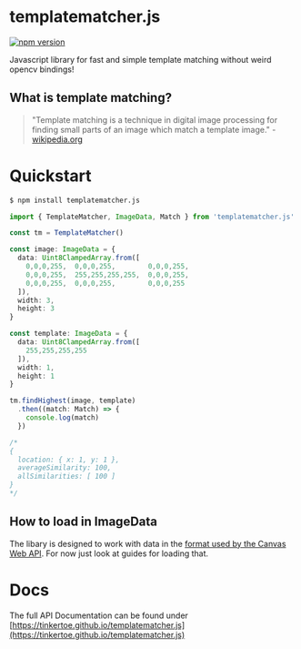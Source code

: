 # templatematcher.js

[![npm version](https://badge.fury.io/js/templatematcher.js.svg)](https://badge.fury.io/js/templatematcher.js)

Javascript library for fast and simple template matching without weird opencv bindings!

## What is template matching?

> "Template matching is a technique in digital image processing for finding small parts of an image which match a template image." - [wikipedia.org](https://en.wikipedia.org/w/index.php?title=Template_matching&oldid=1073414135)

# Quickstart

```bash
$ npm install templatematcher.js
```

```typescript
import { TemplateMatcher, ImageData, Match } from 'templatematcher.js'

const tm = TemplateMatcher()

const image: ImageData = {
  data: Uint8ClampedArray.from([
    0,0,0,255,  0,0,0,255,        0,0,0,255,
    0,0,0,255,  255,255,255,255,  0,0,0,255, 
    0,0,0,255,  0,0,0,255,        0,0,0,255
  ]),
  width: 3,
  height: 3
}

const template: ImageData = {
  data: Uint8ClampedArray.from([
    255,255,255,255
  ]),
  width: 1,
  height: 1
}

tm.findHighest(image, template)
  .then((match: Match) => {
    console.log(match)
  })

/*
{
  location: { x: 1, y: 1 },
  averageSimilarity: 100,
  allSimilarities: [ 100 ]
}
*/
```

## How to load in ImageData

The libary is designed to work with data in the [format used by the Canvas Web API](https://developer.mozilla.org/en-US/docs/Web/API/ImageData). For now just look at guides for loading that.

# Docs
The full API Documentation can be found under [https://tinkertoe.github.io/templatematcher.js](https://tinkertoe.github.io/templatematcher.js)
